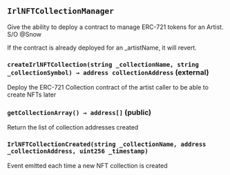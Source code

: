 ## `IrlNFTCollectionManager`

Give the ability to deploy a contract to manage ERC-721 tokens for an Artist. S/O @Snow


   If the contract is already deployed for an _artistName, it will revert.


### `createIrlNFTCollection(string _collectionName, string _collectionSymbol) → address collectionAddress` (external)

Deploy the ERC-721 Collection contract of the artist caller to be able to create NFTs later





### `getCollectionArray() → address[]` (public)

Return the list of collection addresses created






### `IrlNFTCollectionCreated(string _collectionName, address _collectionAddress, uint256 _timestamp)`

Event emitted each time a new NFT collection is created






